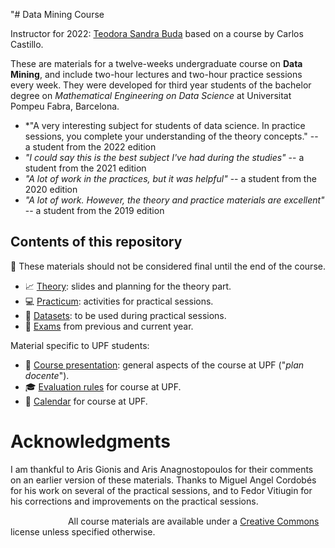 "# Data Mining Course

Instructor for 2022: [Teodora Sandra Buda](https://tbuda.github.io/) based on a course by Carlos Castillo.

These are materials for a twelve-weeks undergraduate course on **Data Mining**, and include two-hour lectures and two-hour practice sessions every week. They were developed for third year students of the bachelor degree on *Mathematical Engineering on Data Science* at Universitat Pompeu Fabra, Barcelona.

* *"A very interesting subject for students of data science. In practice sessions, you complete your understanding of the theory concepts." -- a student from the 2022 edition
* *"I could say this is the best subject I've had during the studies"* -- a student from the 2021 edition
* *"A lot of work in the practices, but it was helpful"* -- a student from the 2020 edition
* *"A lot of work. However, the theory and practice materials are excellent"* -- a student from the 2019 edition

## Contents of this repository

:construction: These materials should not be considered final until the end of the course.

* :chart_with_upwards_trend: [Theory](theory/README.md): slides and planning for the theory part.
* :computer: [Practicum](practicum/README.md): activities for practical sessions.
* :file_folder: [Datasets](practicum/data/README.md): to be used during practical sessions.
* :pencil: [Exams](exams/README.md) from previous and current year.

Material specific to UPF students:

* :scroll: [Course presentation](upf/upf-course-presentation.md): general aspects of the course at UPF ("*plan docente*").
* :mortar_board: [Evaluation rules](upf/upf-evaluation.md) for course at UPF.
* :calendar: [Calendar](upf/upf-calendar.md) for course at UPF.

# Acknowledgments

I am thankful to Aris Gionis and Aris Anagnostopoulos for their comments on an earlier version of these materials. Thanks to Miguel Angel Cordobés for his work on several of the practical sessions, and to Fedor Vitiugin for his corrections and improvements on the practical sessions.

[<img src="upf/cc-by-80x15.png" width="80" height="15" hspace="4"/>](https://creativecommons.org/licenses/by/4.0/) All course materials are available under a [Creative Commons](https://creativecommons.org/licenses/by/4.0/) license unless specified otherwise.
